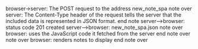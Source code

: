 browser->server: The POST request to the address new_note_spa
note over server:
The Content-Type header of the request tells 
the server that the included data is represented in JSON format. 
end note
server-->browser: status code 201 created
server-->browser: new_note_spa.json
note over browser:
uses the JavaScript code it fetched from the server
end note over
note over browser:
renders notes to display
end note over